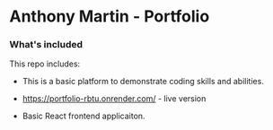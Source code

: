 # Anthony Martin - Portfolio

### What's included

This repo includes:

* This is a basic platform to demonstrate coding skills and abilities. 
* https://portfolio-rbtu.onrender.com/ - live version

* Basic React frontend applicaiton. 
